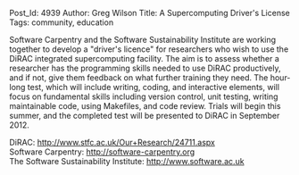 Post_Id: 4939
Author: Greg Wilson
Title: A Supercomputing Driver's License
Tags: community, education

<p>Software Carpentry and the Software Sustainability Institute are working together to develop a "driver's licence" for researchers who wish to use the DiRAC integrated supercomputing facility. The aim is to assess whether a researcher has the programming skills needed to use DiRAC productively, and if not, give them feedback on what further training they need. The hour-long test, which will include writing, coding, and interactive elements, will focus on fundamental skills including version control, unit testing, writing maintainable code, using Makefiles, and code review. Trials will begin this summer, and the completed test will be presented to DiRAC in September 2012.</p>
<p>DiRAC: <a href="http://www.stfc.ac.uk/Our+Research/24711.aspx">http://www.stfc.ac.uk/Our+Research/24711.aspx</a><br />
Software Carpentry: <a href="http://software-carpentry.org">http://software-carpentry.org</a><br />
The Software Sustainability Institute: <a href="http://www.software.ac.uk">http://www.software.ac.uk</a></p>
